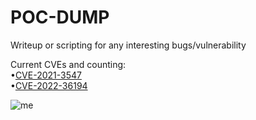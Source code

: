 # POC-DUMP
Writeup or scripting for any interesting bugs/vulnerability

Current CVEs and counting:
<br>•<a href="https://github.com/saitamang/POC-DUMP/tree/main/SAS/Environment%20Manager">CVE-2021-3547</a>
<br>•<a href="https://github.com/saitamang/POC-DUMP/tree/main/Centreon">CVE-2022-36194</a>



<img src="https://www.hackthebox.eu/storage/avatars/712990507bcd9118705f55ffbf24554a.png" title="me">
